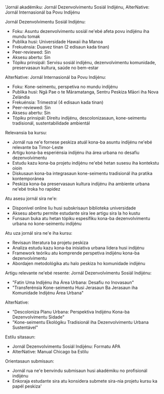 'Jornál akadémiku: Jornál Dezenvolvimentu Sosiál Indijénu, AlterNative: Jornál Internasionál ba Povu Indijénu

Jornál Dezenvolvimentu Sosiál Indijénu:
- Foku: Asuntu dezenvolvimentu sosiál ne'ebé afeta povu indijénu iha mundu tomak
- Publika husi: Universidade Hawaii iha Manoa
- Frekuénsia: Duavez tinan (2 edisaun kada tinan)
- Peer-reviewed: Sin
- Aksesu abertu: Sin
- Tópiku prinsipál: Servisu sosiál indijénu, dezenvolvimentu komunidade, preservasaun kultura, saúde no bem-estar

AlterNative: Jornál Internasionál ba Povu Indijénu:
- Foku: Kone-seimentu, perspetiva no mundu indijénu
- Publika husi: Ngā Pae o te Māramatanga, Sentru Peskiza Māori iha Nova Zelándia
- Frekuénsia: Trimestral (4 edisaun kada tinan)
- Peer-reviewed: Sin
- Aksesu abertu: Sin
- Tópiku prinsipál: Direitu indijénu, descolonizasaun, kone-seimentu tradisionál, sustentabilidade ambientál

Relevansia ba kursu:
- Jornál rua ne'e fornese peskiza atuál kona-ba asuntu indijénu ne'ebé relevante ba Timor-Leste
- Artigu kona-ba esperiénsia indijénu iha área urbana no desafiu dezenvolvimentu
- Estudu kazu kona-ba projetu indijénu ne'ebé hetan susesu iha kontekstu oioin
- Diskusaun kona-ba integrasaun kone-seimentu tradisionál iha pratika kontemporánea
- Peskiza kona-ba preservasaun kultura indijénu iha ambiente urbana ne'ebé troka ho rapidez

Atu asesu jornál sira ne'e:
- Disponível online liu husi subskrisaun biblioteka universidade
- Aksesu abertu permite estudante sira lee artigu sira la ho kustu
- Funsaun buka atu hetan tópiku espesífiku kona-ba dezenvolvimentu urbana no kone-seimentu indijénu

Atu uza jornál sira ne'e iha kursu:
- Revisaun literatura ba projetu peskiza
- Analiza estudu kazu kona-ba inisiativa urbana lidera husi indijénu
- Framework teóriku atu komprende perspetiva indijénu kona-ba dezenvolvimentu
- Abordajen metodológika atu halo peskiza ho komunidade indijénu

Artigu relevante ne'ebé resente:
Jornál Dezenvolvimentu Sosiál Indijénu:
- "Fatin Uma Indijénu iha Área Urbana: Desafiu no Inovasaun"
- "Transferénsia Kone-seimentu Husi Jerasaun Ba Jerasaun iha Komunidade Indijénu Área Urbana"

AlterNative:
- "Descoloniza Planu Urbana: Perspektiva Indijénu Kona-ba Dezenvolvimentu Sidade"
- "Kone-seimentu Ekológiku Tradisionál iha Dezenvolvimentu Urbana Sustentável"

Estilu sitasaun:
- Jornál Dezenvolvimentu Sosiál Indijénu: Formatu APA
- AlterNative: Manual Chicago ba Estilu

Orientasaun submisaun:
- Jornál rua ne'e benvindu submisaun husi akadémiku no profisionál indijénu
- Enkoraja estudante sira atu konsidera submete sira-nia projetu kursu ka papél peskiza'